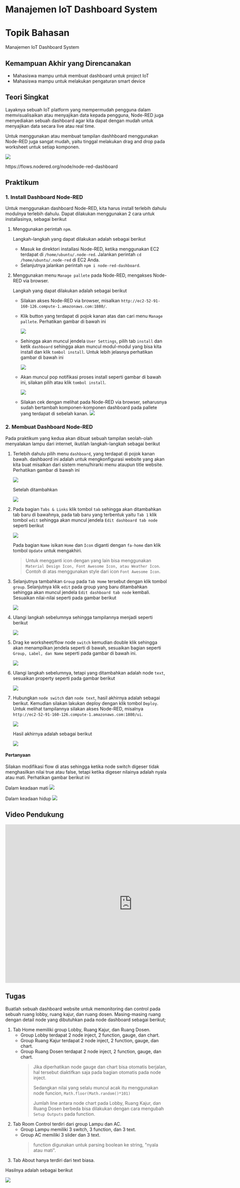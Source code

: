 # Manajemen IoT Dashboard System

# Topik Bahasan

Manajemen IoT Dashboard System

## Kemampuan Akhir yang Direncanakan

- Mahasiswa mampu untuk membuat dashboard untuk project IoT
- Mahasiswa mampu untuk melakukan pengaturan smart device

## Teori Singkat

Layaknya sebuah IoT platform yang mempermudah pengguna dalam memvisualisaikan atau menyajikan data kepada pengguna, Node-RED
juga menyediakan sebuah dashboard agar kita dapat dengan mudah untuk menyajikan data secara live atau real time.

Untuk menggunakan atau membuat tampilan dashhboard menggunakan Node-RED juga sangat mudah, yaitu tinggal melakukan drag and
drop pada worksheet untuk setiap komponen.

![](images/dashboard.png)

<p>https://flows.nodered.org/node/node-red-dashboard</p>

## Praktikum

### 1. Install Dashboard Node-RED

Untuk menggunakan dashboard Node-RED, kita harus install terlebih dahulu modulnya terlebih dahulu. Dapat dilakukan menggunakan
2 cara untuk installasinya, sebagai berikut

1.  Menggunakan perintah `npm`.

    Langkah-langkah yang dapat dilakukan adalah sebagai berikut

    - Masuk ke direktori installasi Node-RED, ketika menggunakan EC2 terdapat di `/home/ubuntu/.node-red`. Jalankan perintah
      `cd /home/ubuntu/.node-red` di EC2 Anda.
    - Selanjutnya jalankan perintah `npm i node-red-dashboard`.

2.  Menggunakan menu `Manage pallete` pada Node-RED, mengakses Node-RED via browser.

    Langkah yang dapat dilakukan adalah sebagai berikut

    - Silakan akses Node-RED via browser, misalkan `http://ec2-52-91-160-126.compute-1.amazonaws.com:1880/`.
    - Klik button yang terdapat di pojok kanan atas dan cari menu `Manage pallete`. Perhatikan gambar di bawah ini

      ![](images/01.png)

    - Sehingga akan muncul jendela `User Settings`, pilih tab `install` dan ketik `dashboard` sehingga akan muncul modul-modul
      yang bisa kita install dan klik `tombol install`. Untuk lebih jelasnya perhatikan gambar di bawah ini

      ![](images/02.png)

    - Akan muncul pop notifikasi proses install seperti gambar di bawah ini, silakan pilih atau klik `tombol install`.

      ![](images/03.png)

    - Silakan cek dengan melihat pada Node-RED via browser, seharusnya sudah bertambah komponen-komponen dashboard pada
      pallete yang terdapat di sebelah kanan.
      ![](images/04.png)

### 2. Membuat Dashboard Node-RED

Pada praktikum yang kedua akan dibuat sebuah tampilan seolah-olah menyalakan lampu dari internet, ikutilah langkah-langkah
sebagai berikut

1.  Terlebih dahulu pilih menu `dashboard`, yang terdapat di pojok kanan bawah. dashbaord ini adalah untuk mengkonfigurasi
    website yang akan kita buat misalkan dari sistem menu/hirarki menu ataupun title website. Perhatikan gambar di bawah ini

    ![](images/05.png)

    Setelah ditambahkan
    
    ![](images/06.png)

2.  Pada bagian `Tabs & Links` klik tombol `tab` sehingga akan ditambahkan tab baru di bawahnya, pada tab baru yang terbentuk
    yaitu `Tab 1` klik tombol `edit` sehingga akan muncul jendela `Edit dashboard tab node` seperti berikut

    ![](images/07.png)

    Pada bagian `Name` isikan `Home` dan `Icon` diganti dengan `fa-home` dan klik tombol `Update` untuk mengakhiri.

    > Untuk mengganti icon dengan yang lain bisa menggunakan `Material Design Icon, Font Awesome Icon, atau Weather Icon`.
    > Contoh di atas menggunakan style dari icon `Font Awesome Icon`.

3.  Selanjutnya tambahkan `Group` pada `Tab Home` tersebut dengan klik tombol `group`. Selanjutnya klik `edit` pada group
    yang baru ditambahkan sehingga akan muncul jendela `Edit dashboard tab node` kembali. Sesuaikan nilai-nilai seperti pada
    gambar berikut

    ![](images/08.png)

4.  Ulangi langkah sebelumnya sehingga tampilannya menjadi seperti berikut

    ![](images/09.png)

5.  Drag ke worksheet/flow node `switch` kemudian double klik sehingga akan menampilkan jendela seperti di bawah, sesuaikan
    bagian seperti `Group, Label, dan Name` seperti pada gambar di bawah ini.
    
    ![](images/10.png)
    
6.  Ulangi langkah sebelumnya, tetapi yang ditambahkan adalah node `text`, sesuaikan property seperti pada gambar berikut

    ![](images/11.png)

7.  Hubungkan `node switch` dan `node text`, hasil akhirnya adalah sebagai berikut. Kemudian silakan lakukan deploy dengan
    klik tombol `Deploy`. Untuk melihat tampilannya silakan akses Node-RED, misalnya `http://ec2-52-91-160-126.compute-1.amazonaws.com:1880/ui`.

    ![](images/12.png)
    
    Hasil akhirnya adalah sebagai berikut

    ![](images/13.png)

#### Pertanyaan

Silakan modifikasi flow di atas sehingga ketika node switch digeser tidak menghasilkan nilai true atau false, tetapi ketika
digeser nilainya adalah nyala atau mati. Perhatikan gambar berikut ini

Dalam keadaan mati
![](images/14.png)

Dalam keadaan hidup
![](images/15.png)

## Video Pendukung

<p>
<iframe width="790" height="494" src="https://www.youtube.com/embed/3A4RbbbzrFE" title="YouTube video player" frameborder="0" allow="accelerometer; autoplay; clipboard-write; encrypted-media; gyroscope; picture-in-picture" allowfullscreen></iframe>
</p>

## Tugas

Buatlah sebuah dashboard website untuk memonitoring dan control pada sebuah ruang lobby, ruang kajur, dan ruang dosen.
Masing-masing ruang dengan detail node yang dibutuhkan pada node dashboard sebagai berikut;

1. Tab Home memiliki group Lobby, Ruang Kajur, dan Ruang Dosen.
   - Group Lobby terdapat 2 node inject, 2 function, gauge, dan chart.
   - Group Ruang Kajur terdapat 2 node inject, 2 function, gauge, dan chart.
   - Group Ruang Dosen terdapat 2 node inject, 2 function, gauge, dan chart.
     > Jika diperhatikan node gauge dan chart bisa otomatis berjalan, hal tersebut diaktifkan saja pada bagian otomatis
     > pada node inject.
     >
     > Sedangkan nilai yang selalu muncul acak itu menggunakan node funcion, `Math.floor(Math.random()*101)`
     >
     > Jumlah line antara node chart pada Lobby, Ruang Kajur, dan Ruang Dosen berbeda bisa dilakukan dengan cara mengubah
     > `Setup Outputs` pada function.
2. Tab Room Control terdiri dari group Lampu dan AC.
   - Group Lampu memiliki 3 switch, 3 function, dan 3 text.
   - Group AC memiliki 3 slider dan 3 text.
     > function digunakan untuk parsing boolean ke string, "nyala atau mati".
3. Tab About hanya terdiri dari text biasa.

Hasilnya adalah sebagai berikut

![](images/tugas.gif)

